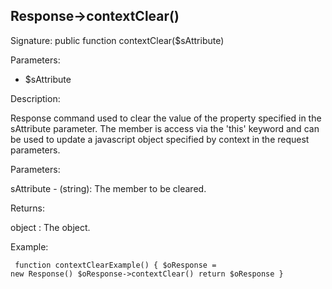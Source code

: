 ## Response->contextClear()

Signature: public function contextClear($sAttribute)

Parameters:

* $sAttribute

Description:

Response command used to clear the value of the property specified
in the sAttribute parameter.  The member is access via the 'this'
keyword and can be used to update a javascript object specified
by context in the request parameters.

Parameters:

sAttribute - (string):  The member to be cleared.

Returns:

object : The <Response> object.

Example:
<code><pre>
function contextClearExample()
{
    $oResponse = new Response()
    $oResponse->contextClear()
    return $oResponse
}
</pre></code>